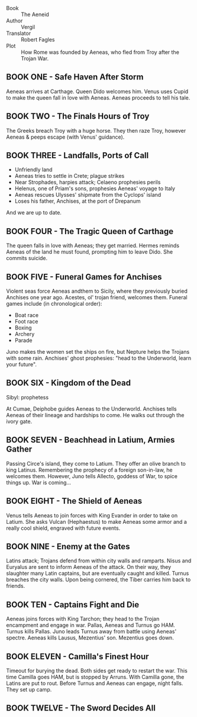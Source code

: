 <dl>
  <dt>Book</dt>
  <dd>The Aeneid</dd>
  
  <dt>Author</dt>
  <dd>Vergil<dd>
  
  <dt>Translator</dt>
  <dd>Robert Fagles<dd>
  
  <dt>Plot</dt>
  <dd>How Rome was founded by Aeneas, who fled from Troy after the Trojan War.</dd>
</dl>

## BOOK ONE - Safe Haven After Storm
Aeneas arrives at Carthage. Queen Dido welcomes him. Venus uses Cupid to make the queen fall in love with Aeneas. Aeneas proceeds to tell his tale.

## BOOK TWO - The Finals Hours of Troy
The Greeks breach Troy with a huge horse. They then raze Troy, however Aeneas & peeps escape (with Venus' guidance).

## BOOK THREE - Landfalls, Ports of Call
<ul>
  <li>Unfriendly land</li>
  <li>Aeneas tries to settle in Crete; plague strikes</li>
  <li>Near Strophades, harpies attack; Celaeno prophesies perils</li>
  <li>Helenus, one of Priam's sons, prophesies Aeneas' voyage to Italy</li>
  <li>Aeneas rescues Ulysses' shipmate from the Cyclops' island</li>
  <li>Loses his father, Anchises, at the port of Drepanum</li>
</ul>
And we are up to date.

## BOOK FOUR - The Tragic Queen of Carthage
The queen falls in love with Aeneas; they get married. Hermes reminds Aeneas of the land he must found, prompting him to leave Dido. She commits suicide.

## BOOK FIVE - Funeral Games for Anchises
Violent seas force Aeneas andthem to Sicily, where they previously buried Anchises one year ago. Acestes, ol' trojan friend, welcomes them. Funeral games include (in chronological order):
<ul>
  <li>Boat race</li>
  <li>Foot race</li>
  <li>Boxing</li>
  <li>Archery</li>
  <li>Parade</li>
</ul>
Juno makes the women set the ships on fire, but Nepture helps the Trojans with some rain. Anchises' ghost prophesies: "head to the Underworld, learn your future".

## BOOK SIX - Kingdom of the Dead
<p>Sibyl: prophetess</p>
At Cumae, Deiphobe guides Aeneas to the Underworld. Anchises tells Aeneas of their lineage and hardships to come. He walks out through the ivory gate.

## BOOK SEVEN - Beachhead in Latium, Armies Gather
Passing Circe's island, they come to Latium. They offer an olive branch to king Latinus. Remembering the prophecy of a foreign son-in-law, he welcomes them. However, Juno tells Allecto, goddess of War, to spice things up. War is coming...

## BOOK EIGHT - The Shield of Aeneas
Venus tells Aeneas to join forces with King Evander in order to take on Latium. She asks Vulcan (Hephaestus) to make Aeneas some armor and a really cool shield, engraved with future events.

## BOOK NINE - Enemy at the Gates
Latins attack; Trojans defend from within city walls and ramparts. Nisus and Euryalus are sent to inform Aeneas of the attack. On their way, they slaughter many Latin captains, but are eventually caught and killed. Turnus breaches the city walls. Upon being cornered, the Tiber carries him back to friends.

## BOOK TEN - Captains Fight and Die
Aeneas joins forces with King Tarchon; they head to the Trojan encampment and engage in war. Pallas, Aeneas and Turnus go HAM. Turnus kills Pallas. Juno leads Turnus away from battle using Aeneas' spectre. Aeneas kills Lausus, Mezentius' son. Mezentius goes down.

## BOOK ELEVEN - Camilla's Finest Hour
Timeout for burying the dead. Both sides get ready to restart the war. This time Camilla goes HAM, but is stopped by Arruns. With Camilla gone, the Latins are put to rout. Before Turnus and Aeneas can engage, night falls. They set up camp.

## BOOK TWELVE - The Sword Decides All
